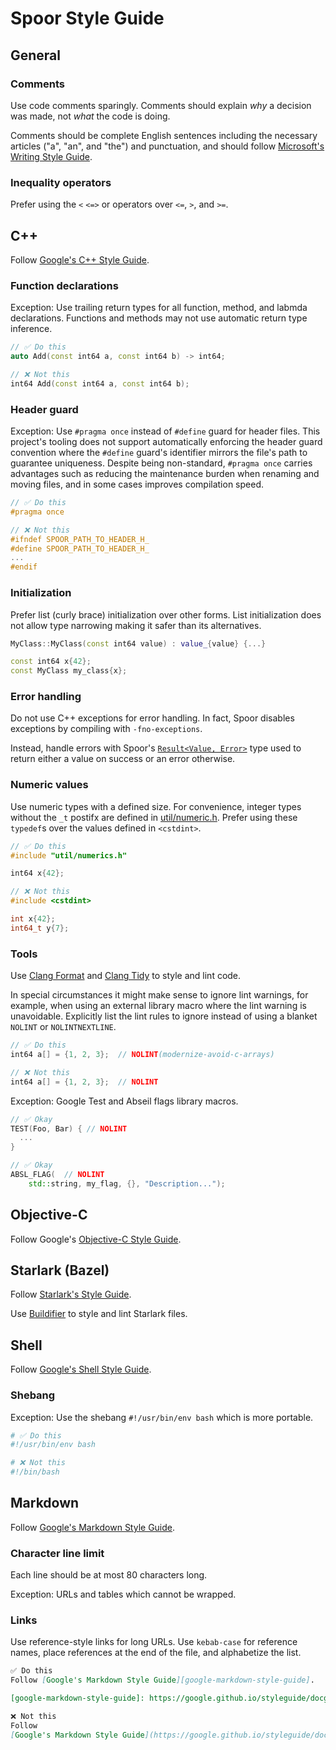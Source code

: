 # Spoor Style Guide

## General

### Comments
Use code comments sparingly. Comments should explain *why* a decision was made,
not *what* the code is doing.

Comments should be complete English sentences including the necessary articles
("a", "an", and "the") and punctuation, and should follow
[Microsoft's Writing Style Guide][microsoft-writing-style-guide].

### Inequality operators
Prefer using the `<` `<=>` or operators over `<=`, `>`, and `>=`.

## C++

Follow [Google's C++ Style Guide][google-cpp-style-guide].

### Function declarations

Exception: Use trailing return types for all function, method, and labmda
declarations. Functions and methods may not use automatic return type inference.

```c++
// ✅ Do this
auto Add(const int64 a, const int64 b) -> int64;

// ❌ Not this
int64 Add(const int64 a, const int64 b);
```

### Header guard

Exception: Use `#pragma once` instead of `#define` guard for header files. This
project's tooling does not support automatically enforcing the header guard
convention where the `#define` guard's identifier mirrors the file's path to
guarantee uniqueness. Despite being non-standard, `#pragma once` carries
advantages such as reducing the maintenance burden when renaming and moving
files, and in some cases improves compilation speed.

```c++
// ✅ Do this
#pragma once

// ❌ Not this
#ifndef SPOOR_PATH_TO_HEADER_H_
#define SPOOR_PATH_TO_HEADER_H_
...
#endif
```

### Initialization

Prefer list (curly brace) initialization over other forms. List initialization
does not allow type narrowing making it safer than its alternatives.

```c++
MyClass::MyClass(const int64 value) : value_{value} {...}

const int64 x{42};
const MyClass my_class{x};
```

### Error handling

Do not use C++ exceptions for error handling. In fact, Spoor disables exceptions
by compiling with `-fno-exceptions`.

Instead, handle errors with Spoor's [`Result<Value, Error>`][util-result-h]
type used to return either a value on success or an error otherwise.

### Numeric values

Use numeric types with a defined size. For convenience, integer types without
the `_t` postifx are defined in [util/numeric.h][util-numeric-h]. Prefer using
these `typedef`s over the values defined in `<cstdint>`.

```c++
// ✅ Do this
#include "util/numerics.h"

int64 x{42};

// ❌ Not this
#include <cstdint>

int x{42};
int64_t y{7};
```

### Tools

Use [Clang Format][clang-format] and [Clang Tidy][clang-tidy] to style and lint
code.

In special circumstances it might make sense to ignore lint warnings, for
example, when using an external library macro where the lint warning is
unavoidable. Explicitly list the lint rules to ignore instead of using a blanket
`NOLINT` or `NOLINTNEXTLINE`.

```c++
// ✅ Do this
int64 a[] = {1, 2, 3};  // NOLINT(modernize-avoid-c-arrays)

// ❌ Not this
int64 a[] = {1, 2, 3};  // NOLINT
```

Exception: Google Test and Abseil flags library macros.

```c++
// ✅ Okay
TEST(Foo, Bar) { // NOLINT
  ...
}

// ✅ Okay
ABSL_FLAG(  // NOLINT
    std::string, my_flag, {}, "Description...");
```

## Objective-C

Follow Google's [Objective-C Style Guide](https://google.github.io/styleguide/objcguide.html).

## Starlark (Bazel)

Follow [Starlark's Style Guide][starlark-style-guide].

Use [Buildifier][buildifier] to style and lint Starlark files.

## Shell

Follow [Google's Shell Style Guide][google-shell-style-guide].

### Shebang

Exception: Use the shebang `#!/usr/bin/env bash` which is more portable.

```bash
# ✅ Do this
#!/usr/bin/env bash

# ❌ Not this
#!/bin/bash
```

## Markdown

Follow [Google's Markdown Style Guide][google-markdown-style-guide].

### Character line limit

Each line should be at most 80 characters long.

Exception: URLs and tables which cannot be wrapped.

### Links

Use reference-style links for long URLs. Use `kebab-case` for reference names,
place references at the end of the file, and alphabetize the list.

```markdown
✅ Do this
Follow [Google's Markdown Style Guide][google-markdown-style-guide].

[google-markdown-style-guide]: https://google.github.io/styleguide/docguide/style.html#document-layout

❌ Not this
Follow
[Google's Markdown Style Guide](https://google.github.io/styleguide/docguide/style.html#document-layout).
```

[buildifier]: https://github.com/bazelbuild/buildtools/blob/master/buildifier/README.md
[clang-format]: https://clang.llvm.org/docs/ClangFormat.html
[clang-tidy]: https://clang.llvm.org/extra/clang-tidy/
[google-cpp-style-guide]: https://google.github.io/styleguide/cppguide.html
[google-objc-style-guide]: https://google.github.io/styleguide/objcguide.html
[google-markdown-style-guide]: https://google.github.io/styleguide/docguide/style.html#document-layout
[google-shell-style-guide]: https://google.github.io/styleguide/shellguide.html
[microsoft-writing-style-guide]: https://docs.microsoft.com/en-us/style-guide/welcome/
[rust-result]: https://doc.rust-lang.org/std/result/
[starlark-style-guide]: https://docs.bazel.build/versions/master/skylark/bzl-style.html
[util-numeric-h]: util/numeric.h
[util-result-h]: util/result.h
